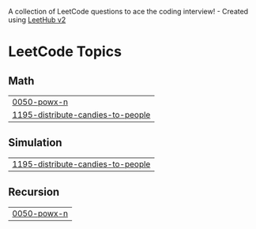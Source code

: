 A collection of LeetCode questions to ace the coding interview! - Created using [LeetHub v2](https://github.com/arunbhardwaj/LeetHub-2.0)
<!---LeetCode Topics Start-->
# LeetCode Topics
## Math
|  |
| ------- |
| [0050-powx-n](https://github.com/Harshagarwal190/Leetcode/tree/master/0050-powx-n) |
| [1195-distribute-candies-to-people](https://github.com/Harshagarwal190/Leetcode/tree/master/1195-distribute-candies-to-people) |
## Simulation
|  |
| ------- |
| [1195-distribute-candies-to-people](https://github.com/Harshagarwal190/Leetcode/tree/master/1195-distribute-candies-to-people) |
## Recursion
|  |
| ------- |
| [0050-powx-n](https://github.com/Harshagarwal190/Leetcode/tree/master/0050-powx-n) |
<!---LeetCode Topics End-->